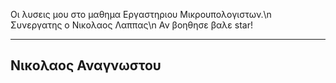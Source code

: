 Οι λυσεις μου στο μαθημα Εργαστηριου Μικρουπολογιστων.\n
Συνεργατης ο Νικολαος Λαππας\n
Αν βοηθησε βαλε star!

-------------------------------
## Νικολαος Αναγνωστου
